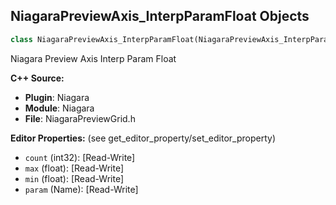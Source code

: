 ## NiagaraPreviewAxis_InterpParamFloat Objects

```python
class NiagaraPreviewAxis_InterpParamFloat(NiagaraPreviewAxis_InterpParamBase)
```

Niagara Preview Axis Interp Param Float

**C++ Source:**

- **Plugin**: Niagara
- **Module**: Niagara
- **File**: NiagaraPreviewGrid.h

**Editor Properties:** (see get_editor_property/set_editor_property)

- ``count`` (int32):  [Read-Write]
- ``max`` (float):  [Read-Write]
- ``min`` (float):  [Read-Write]
- ``param`` (Name):  [Read-Write]

<a id="unreal.NiagaraPreviewAxis_InterpParamVector2D"></a>